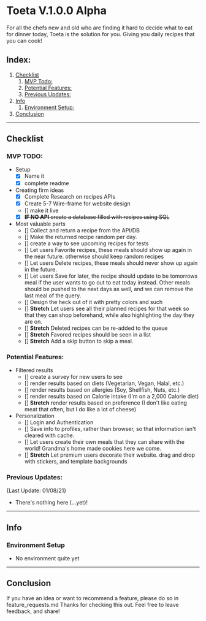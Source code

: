 # Toeta V.1.0.0 Alpha
For all the chefs new and old who are finding it hard to decide what to eat for dinner today, Toeta is the solution for you. Giving you daily recipes that you can cook!

## Index:
1. [Checklist](#checklist)
    1. [MVP Todo:](#mvp-todo)
    2. [Potential Features:](#potential-features)
    3. [Previous Updates:](#previous-updates)
2. [Info](#info)
    1. [Environment Setup:](#environment-setup)
3. [Conclusion](#conclusion)

___
## Checklist

### MVP TODO:
- Setup 
    - [x] Name it
    - [x] complete readme
- Creating firm ideas
    - [x] Complete Research on recipes APIs
    - [x] Create 5-7 Wire-frame for website design
    - [] make it live
    - [x] ~~**IF NO API** create a database filled with recipes using SQL~~ 
- Most valuable parts
    - [] Collect and return a recipe from the API/DB
    - [] Make the returned recipe random per day.
    - [] create a way to see upcoming recipes for tests
    - [] Let users Favorite recipes, these meals should show up again in the near future. otherwise should keep random recipes
    - [] Let users Delete recipes, these meals should never show up again in the future.
    - [] Let users Save for later, the recipe should update to be tomorrows meal if the user wants to go out to eat today instead. Other meals should be pushed to the next days as well, and we can remove the last meal of the query.
    - [] Design the heck out of it with pretty colors and such
    - [] **Stretch** Let users see all their planned recipes for that week so that they can shop beforehand, while also highlighting the day they are on.
    - [] **Stretch** Deleted recipes can be re-added to the queue 
    - [] **Stretch** Favored recipes should be seen in a list
    - [] **Stretch** Add a skip button to skip a meal.
### Potential Features:
- Filtered results
    - [] create a survey for new users to see
    - [] render results based on diets (Vegetarian, Vegan, Halal, etc.)
    - [] render results based on allergies (Soy, Shellfish, Nuts, etc.)
    - [] render results based on Calorie intake (I'm on a 2,000 Calorie diet)
    - [] **Stretch** render results based on preference (I don't like eating meat that often, but I do like a lot of cheese)
- Personalization
    - [] Login and Authentication
    - [] Save info to profiles, rather than browser, so that information isn't cleared with cache.
    - [] Let users create their own meals that they can share with the world! Grandma's home made cookies here we come.
    - [] **Stretch** Let premium users decorate their website. drag and drop with stickers, and template backgrounds

### Previous Updates:
{Last Update: 01/08/21}
- There's nothing here (...yet)!

___
## Info

### Environment Setup
- No environment quite yet

___
## Conclusion
If you have an idea or want to recommend a feature, please do so in feature_requests.md 
Thanks for checking this out. Feel free to leave feedback, and share!